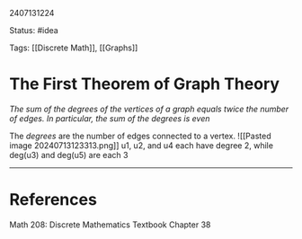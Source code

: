 2407131224

Status: #idea

Tags: [[Discrete Math]], [[Graphs]]

# The First Theorem of Graph Theory


*The sum of the degrees of the vertices of a graph equals twice the number of edges. In particular, the sum of the degrees is even*

The *degrees* are the number of edges connected to a vertex. 
![[Pasted image 20240713123313.png]]
u1, u2, and u4 each have degree 2, while deg(u3) and deg(u5) are each 3

---
# References

Math 208: Discrete Mathematics Textbook Chapter 38 
